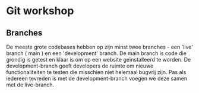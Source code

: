 # Git workshop

## Branches

De meeste grote codebases hebben op zijn minst twee branches - een 'live' branch ( main ) en een 'development' branch. De main branch is code die grondig is getest en klaar is om op een website geïnstalleerd te worden. De development-branch geeft developers de ruimte om nieuwe functionaliteiten te testen die misschien niet helemaal bugvrij zijn. Pas als iedereen tevreden is met de development-branch voegen we deze samen met de live-branch.

